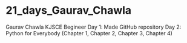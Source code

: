 # 21_days_Gaurav_Chawla

Gaurav Chawla KJSCE
Begineer
Day 1: Made GitHub repository 
Day 2: Python for Everybody (Chapter 1, Chapter 2, Chapter 3, Chapter 4)
